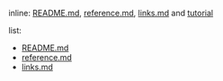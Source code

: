 <!--
  This document was generated from ../src/docs/links.md 
-->

inline: [README.md](../README.md), [reference.md](reference.md), [links.md](links.md) and [tutorial](tutorial.md)

list:

* [README.md](../README.md)
* [reference.md](reference.md)
* [links.md](links.md)
